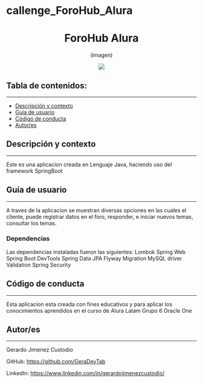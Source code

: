 # callenge_ForoHub_Alura



<h1 align="center">ForoHub Alura</h1>
<p align="center"> (imagen)</p>
<p align="center"><img src="https://www.webdevelopersnotes.com/wp-content/uploads/create-a-simple-home-page.png"/></p> 

## Tabla de contenidos:
---


- [Descripción y contexto](#descripción-y-contexto)
- [Guía de usuario](#guía-de-usuario)
- [Código de conducta](#código-de-conducta)
- [Autor/es](#autores)



## Descripción y contexto
---
Este es una aplicacion creada en Lenguaje Java, haciendo uso del framework SpringBoot

## Guía de usuario
---
A traves de la aplicacion se muestran diversas opciones en las cuales el cliente, puede registrar datos en el foro, responder, e iniciar nuevos temas, consultar los temas.


### Dependencias
Las dependencias instaladas fueron las siguientes:
Lombok
Spring Web
Spring Boot DevTools
Spring Data JPA
Flyway Migration
MySQL driver
Validation
Spring Security


## Código de conducta
---
Esta aplicacion esta creada con fines educativos y para aplicar los conocimientos aprendidos en el curso de Alura Latam Grupo 6 Oracle One

## Autor/es
---
Gerardo Jimenez Custodio

GitHub: https://github.com/GeraDevTab

LinkedIn: https://www.linkedin.com/in/gerardojimenezcustodio/

